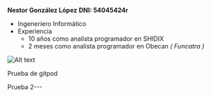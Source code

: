 
__Nestor González López__
__DNI: 54045424r__

* Ingeneriero Informático
* Experiencia
  * 10 años como analista programador en SHIDIX
  * 2 meses como analista programador en Obecan _( Funcatra )_

![Alt text](https://assets.digitalocean.com/articles/alligator/boo.svg "a title")

Prueba de gitpod

Prueba 2---
